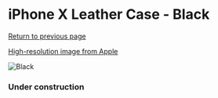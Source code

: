 # iPhone X Leather Case - Black

[Return to previous page](/iphone_x)

[High-resolution image from Apple](https://store.storeimages.cdn-apple.com/8756/as-images.apple.com/is/MQTD2?wid=4500&hei=4500&fmt=png)

<div style="width: 384px"><img src="/everysource/MQTD2.png" alt="Black"></div>

### Under construction
